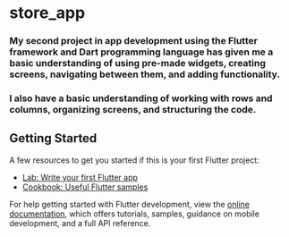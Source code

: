 # store_app

### My second project in app development using the Flutter framework and Dart programming language has given me a basic understanding of using pre-made widgets, creating screens, navigating between them, and adding functionality. 
### I also have a basic understanding of working with rows and columns, organizing screens, and structuring the code.

## Getting Started

A few resources to get you started if this is your first Flutter project:

- [Lab: Write your first Flutter app](https://docs.flutter.dev/get-started/codelab)
- [Cookbook: Useful Flutter samples](https://docs.flutter.dev/cookbook)

For help getting started with Flutter development, view the
[online documentation](https://docs.flutter.dev/), which offers tutorials,
samples, guidance on mobile development, and a full API reference.

